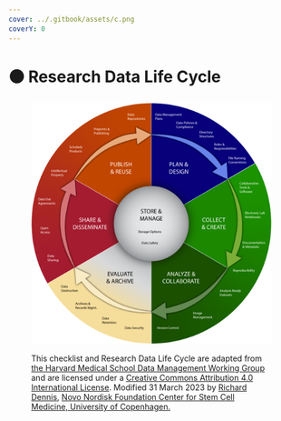 ```yaml
---
cover: ../.gitbook/assets/c.png
coverY: 0
---
```


# 🟤 Research Data Life Cycle

<figure><img src="../.gitbook/assets/ssss.png" alt=""><figcaption><p>This checklist and Research Data Life Cycle are adapted from <a href="https://datamanagement.hms.harvard.edu/about-rdmwg">the Harvard Medical School Data Management Working Group</a> and are licensed under a <a href="https://creativecommons.org/licenses/by/4.0/">Creative Commons Attribution 4.0 International License</a>. Modified 31 March 2023 by <a href="https://www.linkedin.com/in/pacian/">Richard Dennis</a>, <a href="https://renew.ku.dk">Novo Nordisk Foundation Center for Stem Cell Medicine, University of Copenhagen.</a></p></figcaption></figure>

